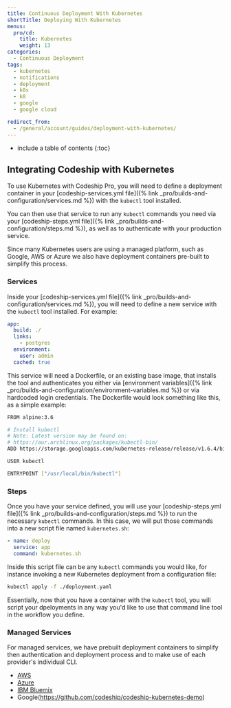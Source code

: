```yaml
---
title: Continuous Deployment With Kubernetes
shortTitle: Deploying With Kubernetes
menus:
  pro/cd:
    title: Kubernetes
    weight: 13
categories:
  - Continuous Deployment        
tags:
  - kubernetes
  - notifications
  - deployment
  - k8s
  - k8
  - google
  - google cloud

redirect_from:
  - /general/account/guides/deployment-with-kubernetes/
---
```


* include a table of contents
{:toc}


## Integrating Codeship with Kubernetes

To use Kubernetes with Codeship Pro, you will need to define a deployment container in your [codeship-services.yml file]({% link _pro/builds-and-configuration/services.md %}) with the `kubectl` tool installed.

You can then use that service to run any `kubectl` commands you need via your [codeship-steps.yml file]({% link _pro/builds-and-configuration/steps.md %}), as well as to authenticate with your production service.

Since many Kubernetes users are using a managed platform, such as Google, AWS or Azure we also have deployment containers pre-built to simplify this process.

### Services

Inside your [codeship-services.yml file]({% link _pro/builds-and-configuration/services.md %}), you will need to define a new service with the `kubectl` tool installed. For example:

```yaml
app:
  build: ./
  links:
    - postgres
  environment:
    user: admin
  cached: true
```

This service will need a Dockerfile, or an existing base image, that installs the tool and authenticates you either via [environment variables]({% link _pro/builds-and-configuration/environment-variables.md %}) or via hardcoded login credentials. The Dockerfile would look something like this, as a simple example:

```bash
FROM alpine:3.6

# Install kubectl
# Note: Latest version may be found on:
# https://aur.archlinux.org/packages/kubectl-bin/
ADD https://storage.googleapis.com/kubernetes-release/release/v1.6.4/bin/linux/amd64/kubectl /usr/local/bin/kubectl

USER kubectl

ENTRYPOINT ["/usr/local/bin/kubectl"]
```

### Steps

Once you have your service defined, you will use your [codeship-steps.yml file]({% link _pro/builds-and-configuration/steps.md %}) to run the necessary `kubectl` commands. In this case, we will put those commands into a new script file named `kubernetes.sh`:

```yaml
- name: deploy
  service: app
  command: kubernetes.sh
```

Inside this script file can be any `kubectl` commands you would like, for instance invoking a new Kubernetes deployment from a configuration file:

```bash
kubectl apply -f ./deployment.yaml
```

Essentially, now that you have a container with the `kubectl` tool, you will script your dpeloyments in any way you'd like to use that command line tool in the workflow you define.

### Managed Services

For managed services, we have prebuilt deployment containers to simplify then authentication and deployment process and to make use of each provider's individual CLI.

- [AWS](https://github.com/codeship-library/aws-utilities)
- [Azure](https://github.com/codeship-library/azure-utilities)
- [IBM Bluemix](https://github.com/codeship-library/ibm-bluemix-utilities)
- Google(https://github.com/codeship/codeship-kubernetes-demo)
